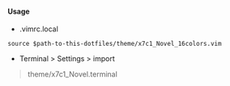 #### Usage ####

* .vimrc.local

 ```
 source $path-to-this-dotfiles/theme/x7c1_Novel_16colors.vim
 ```

* Terminal > Settings > import

 > theme/x7c1_Novel.terminal